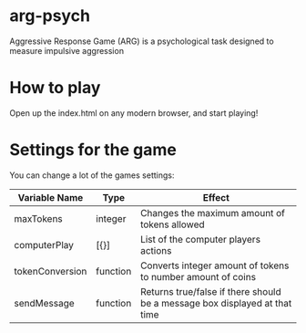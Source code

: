 # arg-psych
Aggressive Response Game (ARG) is a psychological task designed to measure impulsive aggression

# How to play
Open up the index.html on any modern browser, and start playing!

# Settings for the game

You can change a lot of the games settings:

| Variable Name   | Type     | Effect                                                                     |
|-----------------|----------|----------------------------------------------------------------------------|
| maxTokens       | integer  | Changes the maximum amount of tokens allowed                               |
| computerPlay    | [{}]     | List of the computer players actions                                       |
| tokenConversion | function | Converts integer amount of tokens to number amount of coins                |
| sendMessage     | function | Returns true/false if there should be a message box displayed at that time |
